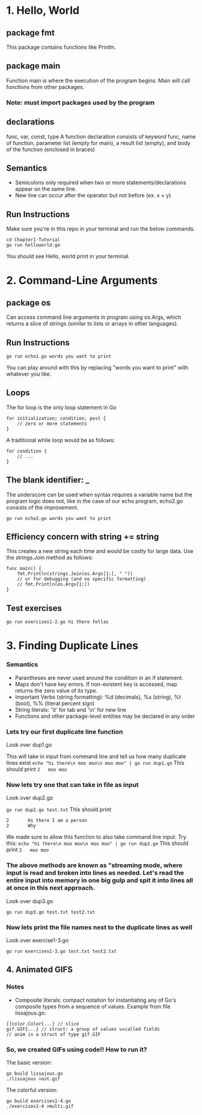 # 1. Hello, World

## package fmt
This package contains functions like Println.

## package main
Function main is where the execution of the program begins. Main will call functions from other packages.
### Note: must import packages used by the program

## declarations
func, var, const, type
A function declaration consists of keyword func, name of function, parameter list (empty for main), a result list (empty), and body of the function (enclosed in braces)

## Semantics
- Semicolons only required when two or more statements/declarations appear on the same line.
- New line can occur after the operator but not before (ex. x + y)

## Run Instructions
Make sure you're in this repo in your terminal and run the below commands.
```
cd Chapter1-Tutorial
go run helloworld.go
```
You should see Hello, world print in your terminal.

# 2. Command-Line Arguments
## package os
Can access command line arguments in program using os.Args, which returns a slice of strings (similar to lists or arrays in other languages).

## Run Instructions
```
go run echo1.go words you want to print
```
You can play around with this by replacing "words you want to print" with whatever you like.

## Loops
The for loop is the only loop statement in Go
```
for initialization; condition; post {
    // zero or more statements
}
```
A traditional while loop would be as follows:
```
for condition {
    // ...
}
```

## The blank identifier: _
The underscore can be used when syntax requires a variable name but the program logic does not, like in the case of our echo program, echo2.go consists of the improvement.
```
go run echo2.go words you want to print
```

## Efficiency concern with string += string
This creates a new string each time and would be costly for large data. 
Use the strings.Join method as follows:
```
func main() {
    fmt.Println(strings.Join(os.Args[1:], " "))
    // or for debugging (and no specific formatting)
    // fmt.Println(os.Args[1:])
}
```

## Test exercises
```go run exercises1-2.go hi there fellas```

# 3. Finding Duplicate Lines
### Semantics
- Parantheses are never used around the condition in an if statement.
- Maps don't have key errors. If non-existent key is accessed, map returns the zero value of its type.
- Important Verbs (string formatting): %d (decimals), %s (string), %t (bool), %% (literal percent sign)
- String literals: '\t' for tab and '\n' for new line
- Functions and other package-level entities may be declared in any order

### Lets try our first duplicate line function
Look over dup1.go

This will take in input from command line and tell us how many duplicate lines exist
```echo "hi there\n moo moo\n moo moo" | go run dup1.go```
This should print 
```2   moo moo```

### Now lets try one that can take in file as input
Look over dup2.go

```go run dup2.go test.txt```
This should print
```
2       Hi there I am a person
2       Why
```

We made sure to allow this function to also take command line input.
Try this:
```echo "hi there\n moo moo\n moo moo" | go run dup2.go```
This should print 
```2   moo moo```

### The above methods are known as "streaming mode, where input is read and broken into lines as needed. Let's read the entire input into memory in one big gulp and spit it into lines all at once in this next approach.
Look over dup3.go

```go run dup3.go test.txt test2.txt```

### Now lets print the file names next to the duplicate lines as well
Look over exercise1-3.go

```go run exercises1-3.go test.txt test2.txt```

## 4. Animated GIFS
### Notes
- Composite literals: compact notation for instantiating any of Go's composite types from a sequence of values. Example from file lissajous.go:
```
[]color.Color{...} // slice
gif.GIF{...} // struct: a group of values v=called fields
// anim is a struct of type gif.GIF
```

### So, we created GIFs using code!! How to run it?

The basic version:
```
go build lissajous.go
./lissajous >out.gif
```

The colorful version:
```
go build exercises1-4.go
./exercises1-4 >multi.gif
```

